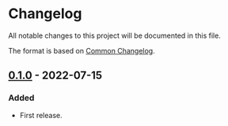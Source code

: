 # Changelog

All notable changes to this project will be documented in this file.

The format is based on [Common Changelog](https://common-changelog.org/).

## [0.1.0] - 2022-07-15

### Added

- First release.

[0.1.0]: https://github.com/paulrberg/prb-test/releases/tag/v0.1.0
